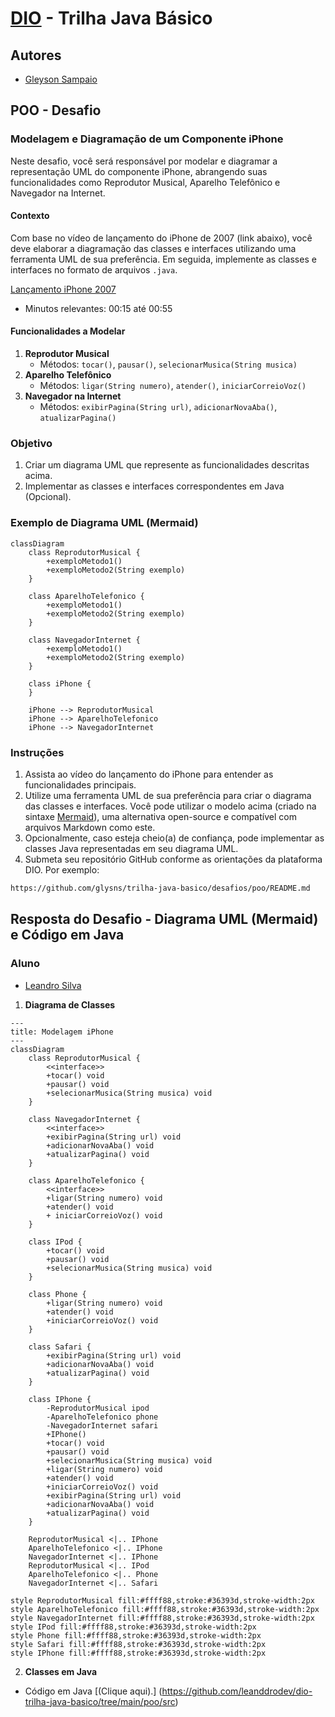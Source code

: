 # [DIO](www.dio.me) - Trilha Java Básico

## Autores
- [Gleyson Sampaio](https://github.com/glysns)

## POO - Desafio

### Modelagem e Diagramação de um Componente iPhone

Neste desafio, você será responsável por modelar e diagramar a representação UML do componente iPhone, abrangendo suas funcionalidades como Reprodutor Musical, Aparelho Telefônico e Navegador na Internet.

#### Contexto
Com base no vídeo de lançamento do iPhone de 2007 (link abaixo), você deve elaborar a diagramação das classes e interfaces utilizando uma ferramenta UML de sua preferência. Em seguida, implemente as classes e interfaces no formato de arquivos `.java`.

[Lançamento iPhone 2007](https://www.youtube.com/watch?v=9ou608QQRq8)
- Minutos relevantes: 00:15 até 00:55

#### Funcionalidades a Modelar
1. **Reprodutor Musical**
   - Métodos: `tocar()`, `pausar()`, `selecionarMusica(String musica)`
2. **Aparelho Telefônico**
   - Métodos: `ligar(String numero)`, `atender()`, `iniciarCorreioVoz()`
3. **Navegador na Internet**
   - Métodos: `exibirPagina(String url)`, `adicionarNovaAba()`, `atualizarPagina()`

### Objetivo
1. Criar um diagrama UML que represente as funcionalidades descritas acima.
2. Implementar as classes e interfaces correspondentes em Java (Opcional).

### Exemplo de Diagrama UML (Mermaid)
```mermaid
classDiagram
    class ReprodutorMusical {
        +exemploMetodo1()
        +exemploMetodo2(String exemplo)
    }

    class AparelhoTelefonico {
        +exemploMetodo1()
        +exemploMetodo2(String exemplo)
    }

    class NavegadorInternet {
        +exemploMetodo1()
        +exemploMetodo2(String exemplo)
    }

    class iPhone {
    }

    iPhone --> ReprodutorMusical
    iPhone --> AparelhoTelefonico
    iPhone --> NavegadorInternet
```

### Instruções
1. Assista ao vídeo do lançamento do iPhone para entender as funcionalidades principais.
2. Utilize uma ferramenta UML de sua preferência para criar o diagrama das classes e interfaces. Você pode utilizar o modelo acima (criado na sintaxe [Mermaid](https://mermaid.js.org/)), uma alternativa open-source e compatível com arquivos Markdown como este.
3. Opcionalmente, caso esteja cheio(a) de confiança, pode implementar as classes Java representadas em seu diagrama UML.
4. Submeta seu repositório GitHub conforme as orientações da plataforma DIO. Por exemplo:

```bash
https://github.com/glysns/trilha-java-basico/desafios/poo/README.md
``` 

## Resposta do Desafio - Diagrama UML (Mermaid) e Código em Java

### Aluno
- [Leandro Silva](https://github.com/leanddrodev)

1. **Diagrama de Classes**

```mermaid
---
title: Modelagem iPhone
---
classDiagram
    class ReprodutorMusical {
        <<interface>>
        +tocar() void
        +pausar() void
        +selecionarMusica(String musica) void
    }

    class NavegadorInternet {
        <<interface>>
        +exibirPagina(String url) void
        +adicionarNovaAba() void
        +atualizarPagina() void
    }

    class AparelhoTelefonico {
        <<interface>>
        +ligar(String numero) void
        +atender() void
        + iniciarCorreioVoz() void
    }

    class IPod {
        +tocar() void
        +pausar() void
        +selecionarMusica(String musica) void
    }

    class Phone {
        +ligar(String numero) void
        +atender() void
        +iniciarCorreioVoz() void
    }

    class Safari {
        +exibirPagina(String url) void
        +adicionarNovaAba() void
        +atualizarPagina() void
    }

    class IPhone {
        -ReprodutorMusical ipod
        -AparelhoTelefonico phone
        -NavegadorInternet safari
        +IPhone()
        +tocar() void
        +pausar() void
        +selecionarMusica(String musica) void
        +ligar(String numero) void
        +atender() void
        +iniciarCorreioVoz() void
        +exibirPagina(String url) void
        +adicionarNovaAba() void
        +atualizarPagina() void
    }

    ReprodutorMusical <|.. IPhone
    AparelhoTelefonico <|.. IPhone
    NavegadorInternet <|.. IPhone
    ReprodutorMusical <|.. IPod
    AparelhoTelefonico <|.. Phone
    NavegadorInternet <|.. Safari

style ReprodutorMusical fill:#ffff88,stroke:#36393d,stroke-width:2px
style AparelhoTelefonico fill:#ffff88,stroke:#36393d,stroke-width:2px
style NavegadorInternet fill:#ffff88,stroke:#36393d,stroke-width:2px
style IPod fill:#ffff88,stroke:#36393d,stroke-width:2px
style Phone fill:#ffff88,stroke:#36393d,stroke-width:2px
style Safari fill:#ffff88,stroke:#36393d,stroke-width:2px
style IPhone fill:#ffff88,stroke:#36393d,stroke-width:2px
```

2. **Classes em Java**

- Código em Java [(Clique aqui).] (https://github.com/leanddrodev/dio-trilha-java-basico/tree/main/poo/src)

